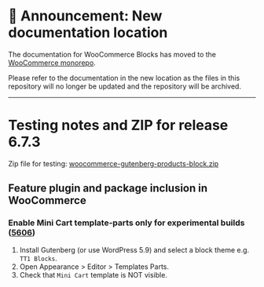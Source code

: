 # 📣 Announcement: New documentation location

The documentation for WooCommerce Blocks has moved to the [WooCommerce monorepo](https://github.com/woocommerce/woocommerce/tree/trunk/plugins/woocommerce-blocks/docs/).

Please refer to the documentation in the new location as the files in this repository will no longer be updated and the repository will be archived.

---

# Testing notes and ZIP for release 6.7.3

Zip file for testing: [woocommerce-gutenberg-products-block.zip](https://github.com/woocommerce/woocommerce-gutenberg-products-block/files/7924587/woocommerce-gutenberg-products-block.zip)

## Feature plugin and package inclusion in WooCommerce

### Enable Mini Cart template-parts only for experimental builds ([5606](https://github.com/woocommerce/woocommerce-gutenberg-products-block/pull/5606))

1. Install Gutenberg (or use WordPress 5.9) and select a block theme e.g. `TT1 Blocks`.
2. Open Appearance > Editor > Templates Parts.
3. Check that `Mini Cart` template is NOT visible.
